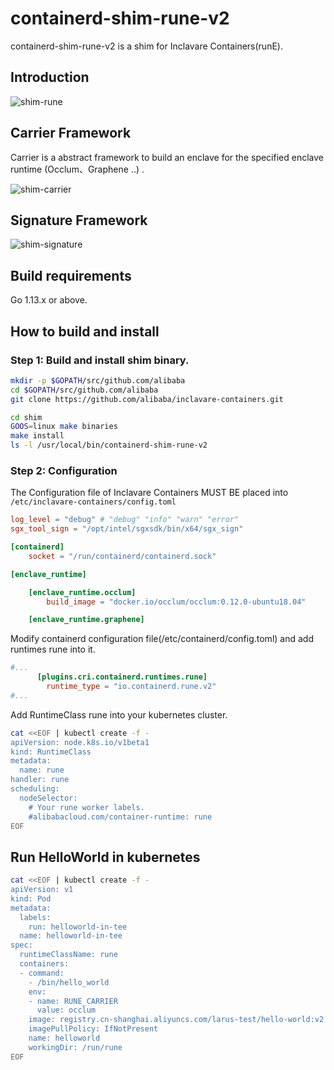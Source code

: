 # containerd-shim-rune-v2

containerd-shim-rune-v2 is a shim for Inclavare Containers(runE).

## Introduction
![shim-rune](docs/images/shim-rune.png)

## Carrier Framework
Carrier is a abstract framework to build an enclave for the specified enclave runtime (Occlum、Graphene ..) .

![shim-carrier](docs/images/shim-carrier.png)

## Signature Framework

![shim-signature](docs/images/shim-signature.png)

## Build requirements

Go 1.13.x or above.

## How to build and install

### Step 1: Build and install shim binary.
```bash
mkdir -p $GOPATH/src/github.com/alibaba
cd $GOPATH/src/github.com/alibaba 
git clone https://github.com/alibaba/inclavare-containers.git

cd shim
GOOS=linux make binaries
make install
ls -l /usr/local/bin/containerd-shim-rune-v2
```

### Step 2: Configuration

The Configuration file of Inclavare Containers MUST BE placed into `/etc/inclavare-containers/config.toml`

```toml
log_level = "debug" # "debug" "info" "warn" "error"
sgx_tool_sign = "/opt/intel/sgxsdk/bin/x64/sgx_sign"

[containerd]
    socket = "/run/containerd/containerd.sock"

[enclave_runtime]

    [enclave_runtime.occlum]
        build_image = "docker.io/occlum/occlum:0.12.0-ubuntu18.04"

    [enclave_runtime.graphene]

```

Modify containerd configuration file(/etc/containerd/config.toml) and add runtimes rune into it.

```toml
#...
      [plugins.cri.containerd.runtimes.rune]
        runtime_type = "io.containerd.rune.v2"
#...
```

Add RuntimeClass rune into your kubernetes cluster.
```bash
cat <<EOF | kubectl create -f -
apiVersion: node.k8s.io/v1beta1
kind: RuntimeClass
metadata:
  name: rune
handler: rune
scheduling:
  nodeSelector:
    # Your rune worker labels.
    #alibabacloud.com/container-runtime: rune
EOF
```

## Run HelloWorld in kubernetes
```bash
cat <<EOF | kubectl create -f -
apiVersion: v1
kind: Pod
metadata:
  labels:
    run: helloworld-in-tee
  name: helloworld-in-tee
spec:
  runtimeClassName: rune
  containers:
  - command:
    - /bin/hello_world
    env:
    - name: RUNE_CARRIER
      value: occlum
    image: registry.cn-shanghai.aliyuncs.com/larus-test/hello-world:v2
    imagePullPolicy: IfNotPresent
    name: helloworld
    workingDir: /run/rune
EOF
```
